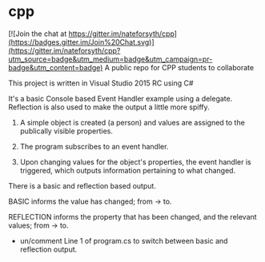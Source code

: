 # cpp

[![Join the chat at https://gitter.im/nateforsyth/cpp](https://badges.gitter.im/Join%20Chat.svg)](https://gitter.im/nateforsyth/cpp?utm_source=badge&utm_medium=badge&utm_campaign=pr-badge&utm_content=badge)
A public repo for CPP students to collaborate

This project is written in Visual Studio 2015 RC using C#

It's a basic Console based Event Handler example using a delegate. Reflection is also used to make the output a little more spiffy.

1) A simple object is created (a person) and values are assigned to the publically visible properties.

2) The program subscribes to an event handler.

3) Upon changing values for the object's properties, the event handler is triggered, which outputs information pertaining to what changed.

There is a basic and reflection based output.

BASIC informs the value has changed; from -> to.

REFLECTION informs the property that has been changed, and the relevant values; from -> to.

* un/comment Line 1 of program.cs to switch between basic and reflection output.
